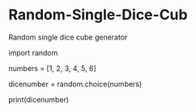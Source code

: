 # Random-Single-Dice-Cub
Random single dice cube generator

import random

numbers = [1, 2, 3, 4, 5, 6]

dicenumber = random.choice(numbers)

print(dicenumber)
